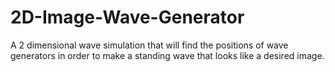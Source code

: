 # 2D-Image-Wave-Generator
A 2 dimensional wave simulation that will find the positions of wave generators in order to make a standing wave that looks like a desired image.
